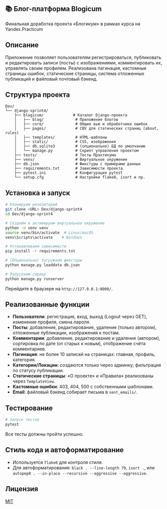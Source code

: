 
## 📚 Блог-платформа Blogicum

Финальная доработка проекта «Блогикум» в рамках курса на Yandex.Practicum

## Описание

Приложение позволяет пользователям регистрироваться, публиковать и редактировать записи (посты) с изображениями, комментировать их, управлять своим профилем. Реализована пагинация, кастомные страницы ошибок, статические страницы, система отложенных публикаций и файловый почтовый бэкенд.

## Структура проекта

```
Dev/
└── django-sprint4/
    ├── blogicum/             # Каталог Django-проекта
    │   ├── blog/              # Приложение блогов
    │   ├── core/              # Общие вью и обработчики ошибок
    │   ├── pages/             # CBV для статических страниц (about, rules)
    │   ├── templates/         # HTML-шаблоны
    │   ├── static/            # CSS, изображения
    │   ├── db.sqlite3         # (опционально) БД по умолчанию
    │   └── manage.py          # Скрипт управления проектом
    ├── tests/                 # Тесты Практикума
    ├── venv/                  # Виртуальное окружение
    ├── db.json                # Фикстуры с примерами данных
    ├── requirements.txt       # Зависимости проекта
    ├── pytest.ini             # Конфигурация pytest
    └── setup.cfg              # Настройки flake8, isort и пр.
```

## Установка и запуск

```bash
# Клонируем репозиторий
git clone <URL> Dev/django-sprint4
cd Dev/django-sprint4

# Создаём и активируем виртуальное окружение
python -m venv venv
source venv/bin/activate  # Linux/macOS
venv\Scripts\activate    # Windows

# Устанавливаем зависимости
pip install -r requirements.txt

# (Опционально) Загружаем фикстуры
python manage.py loaddata db.json

# Запускаем сервер
python manage.py runserver
```

Перейдите в браузере на `http://127.0.0.1:8000/`.

## Реализованные функции

- **Пользователи**: регистрация, вход, выход (Logout через GET), изменение профиля, смена пароля.
- **Посты**: добавление, редактирование, удаление (только автором), отложенные публикации, изображения к постам.
- **Комментарии**: добавление, редактирование и удаление (автором), сортировка по дате (от старых к новым), отображение счёта комментариев.
- **Пагинация**: не более 10 записей на страницах: главная, профиль, категория.
- **Категории/Локации**: создаются только через админку; фильтрация по статусу публикации.
- **Статические страницы**: «О проекте» и «Правила» реализованы через `TemplateView`.
- **Кастомные ошибки**: 403, 404, 500 с собственными шаблонами.
- **Email**: файловый бэкенд собирает письма в `sent_emails/`.

## Тестирование

```bash
# Запуск тестов
pytest
```

Все тесты должны пройти успешно.

## Стиль кода и автоформатирование

- Используется `flake8` для контроля стиля.
- Для автоформатирования: `black . --line-length 79`, `isort .`, или `autopep8 . --in-place --recursive --aggressive --aggressive`.

## Лицензия

[MIT](LICENSE)
